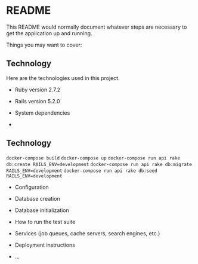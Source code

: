 # README

This README would normally document whatever steps are necessary to get the
application up and running.

Things you may want to cover:

## Technology 

Here are the technologies used in this project.
 
* Ruby version  2.7.2
* Rails version 5.2.0

* System dependencies
* 
## Technology 

`docker-compose build`
`docker-compose up`
`docker-compose run api rake db:create RAILS_ENV=development`
`docker-compose run api rake db:migrate RAILS_ENV=development`
`docker-compose run api rake db:seed RAILS_ENV=development`

* Configuration

* Database creation

* Database initialization

* How to run the test suite

* Services (job queues, cache servers, search engines, etc.)

* Deployment instructions

* ...
